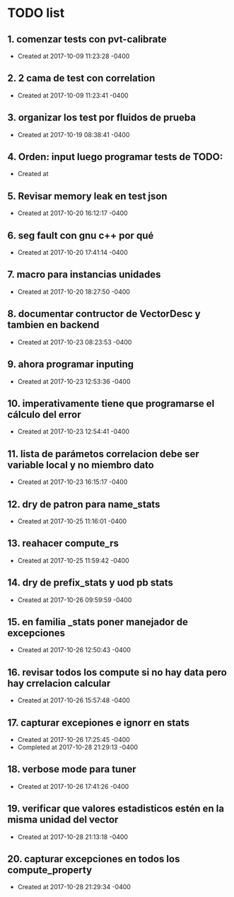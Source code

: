 # TODO list
## 1. comenzar tests con pvt-calibrate
- Created at   2017-10-09 11:23:28 -0400

## 2. 2 cama de test con correlation
- Created at   2017-10-09 11:23:41 -0400

## 3. organizar los test por fluidos de prueba
- Created at   2017-10-19 08:38:41 -0400

## 4. Orden: input luego programar tests de TODO: 
- Created at   

## 5. Revisar memory leak en test json
- Created at   2017-10-20 16:12:17 -0400

## 6. seg fault con gnu c++ por qué
- Created at   2017-10-20 17:41:14 -0400

## 7. macro para instancias unidades
- Created at   2017-10-20 18:27:50 -0400

## 8. documentar contructor de VectorDesc y tambien en backend
- Created at   2017-10-23 08:23:53 -0400

## 9. ahora programar inputing
- Created at   2017-10-23 12:53:36 -0400

## 10. imperativamente tiene que programarse el cálculo del error
- Created at   2017-10-23 12:54:41 -0400

## 11. lista de parámetos correlacion debe ser variable local y no miembro dato
- Created at   2017-10-23 16:15:17 -0400

## 12. dry de patron para name_stats
- Created at   2017-10-25 11:16:01 -0400

## 13. reahacer compute_rs
- Created at   2017-10-25 11:59:42 -0400

## 14. dry de prefix_stats y uod pb stats
- Created at   2017-10-26 09:59:59 -0400

## 15. en familia _stats poner manejador de excepciones
- Created at   2017-10-26 12:50:43 -0400

## 16. revisar todos los compute si no hay data pero hay crrelacion calcular
- Created at   2017-10-26 15:57:48 -0400

## 17. capturar excepiones e ignorr en stats
- Created at   2017-10-26 17:25:45 -0400
- Completed at 2017-10-28 21:29:13 -0400

## 18. verbose mode para tuner
- Created at   2017-10-26 17:41:26 -0400

## 19. verificar que valores estadisticos estén en la misma unidad del vector
- Created at   2017-10-28 21:13:18 -0400

## 20. capturar excepciones en todos los compute_property
- Created at   2017-10-28 21:29:34 -0400

